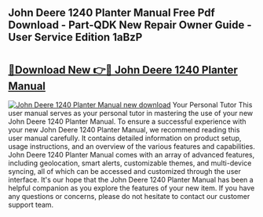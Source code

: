 ## John Deere 1240 Planter Manual Free Pdf Download - Part-QDK New Repair Owner Guide - User Service Edition 1aBzP

# <h2><a href="http://bc949.oget.top/?id=John+Deere+1240+Planter+Manual">🔗Download New 👉🔴 John Deere 1240 Planter Manual</a></h2>

[![John Deere 1240 Planter Manual new download](https://i.imgur.com/5g1atiW.png)](http://bc949.oget.top/?id=John+Deere+1240+Planter+Manual)
Your Personal Tutor This user manual serves as your personal tutor in mastering the use of your new John Deere 1240 Planter Manual. To ensure a successful experience with your new John Deere 1240 Planter Manual, we recommend reading this user manual carefully. It contains detailed information on product setup, usage instructions, and an overview of the various features and capabilities. John Deere 1240 Planter Manual comes with an array of advanced features, including geolocation, smart alerts, customizable themes, and multi-device syncing, all of which can be accessed and customized through the user interface. It's our hope that the John Deere 1240 Planter Manual has been a helpful companion as you explore the features of your new item. If you have any questions or concerns, please do not hesitate to contact our customer support team.
